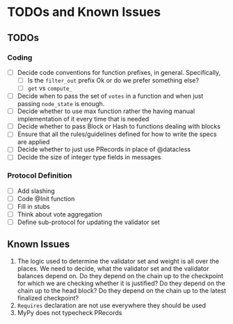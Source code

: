 # TODOs and Known Issues

## TODOs

### Coding

- [ ] Decide code conventions for function prefixes, in general. Specifically,
  - [ ] Is the `filter_out` prefix Ok or do we prefer something else?
  - [ ] `get` vs `compute_`
- [ ] Decide when to pass the set of `votes` in a function and when just passing `node_state` is enough.
- [ ] Decide whether to use max function rather the having manual implementation of it every time that is needed
- [ ] Decide whether to pass Block or Hash to functions dealing with blocks
- [ ] Ensure that all the rules/guidelines defined for how to write the specs are applied
- [ ] Decide whether to just use PRecords in place of @datacless
- [ ] Decide the size of integer type fields in messages

### Protocol Definition

- [ ] Add slashing
- [ ] Code @Init function
- [ ] Fill in stubs
- [ ] Think about vote aggregation
- [ ] Define sub-protocol for updating the validator set

## Known Issues

1. The logic used to determine the validator set and weight is all over the places. We need to decide, what the validator set and the validator balances depend on. Do they depend on the chain up to the checkpoint for which we are checking whether it is justified? Do they depend on the chain up to the head block? Do they depend on the chain up to the latest finalized checkpoint?
2. `Requires` declaration are not use everywhere they should be used
3. MyPy does not typecheck PRecords
